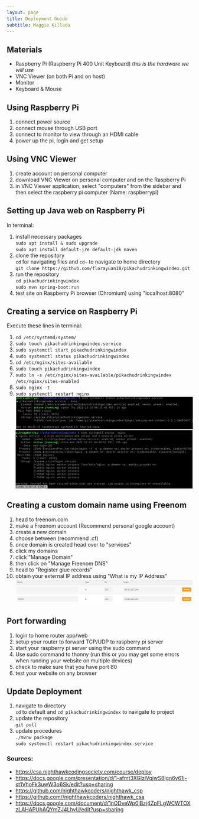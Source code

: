 ```yaml
---
layout: page
title: Deployment Guide
subtitle: Maggie Killada
---
```

## Materials
- Raspberry Pi (Raspberry Pi 400 Unit Keyboard) _this is the hardware we will use_
- VNC Viewer (on both Pi and on host)
- Monitor
- Keyboard & Mouse

## Using Raspberry Pi
1. connect power source
2. connect mouse through USB port
3. connect to monitor to view through an HDMI cable
4. power up the pi, login and get setup

## Using VNC Viewer
1. create account on personal computer
2. download VNC Viewer on personal computer and on the Raspberry Pi
3. in VNC Viewer application, select "computers" from the sidebar and then select the raspberry pi computer (Name: raspberrypi)

## Setting up Java web on Raspberry Pi
In terminal:
1. install necessary packages\
   `sudo apt install & sudo upgrade`\
   `sudo apt install default-jre default-jdk maven`
2. clone the repository\
   `cd` for navigating files and `cd~` to navigate to home directory\
   `git clone https://github.com/florayuan18/pikachudrinkingwindex.git`
3. run the repository\
   `cd pikachudrinkingwindex`\
   `sudo mvn spring-boot:run`
4. test site on Raspberry Pi browser (Chromium) using "localhost:8080"

## Creating a service on Raspberry Pi
Execute these lines in terminal:
1. `cd /etc/systemd/system/`
2. `sudo touch pikachudrinkingwindex.service`
3. `sudo systemctl start pikachudrinkingwindex`
4. `sudo systemctl status pikachudrinkingwindex`
5. `cd /etc/nginx/sites-available`
6. `sudo touch pikachudrinkingwindex`
7. `sudo ln -s /etc/nginx/sites-available/pikachudrinkingwindex /etc/nginx/sites-enabled`
8. `sudo nginx -t`
9. `sudo systemctl restart nginx`
   ![service.png](/assets/img/service.png)
   ![nginx.png](/assets/img/nginx.png)

## Creating a custom domain name using Freenom
1. head to freenom.com
2. make a Freenom account (Recommend personal google account)
3. create a new domain
4. choose between (recommend .cf)
5. once domain is created head over to "services"
6. click my domains
7. click "Manage Domain"
8. then click on "Manage Freenom DNS"
9. head to "Register glue records"
10. obtain your external IP address using "What is my IP Address"\
    ![freenom.png](/assets/img/freenom.png)

## Port forwarding
1. login to home router app/web
2. setup your router to forward TCP/UDP to raspberry pi server
3. start your raspberry pi server using the sudo command
4. Use sudo command to thonny (run this or you may get some errors when running your website on multiple devices)
5. check to make sure that you have port 80
6. test your website on any browser

## Update Deployment
1. navigate to directory\
   `cd` to default and `cd pikachudrinkingwindex` to navigate to project
2. update the repository\
   `git pull`
2. update procedures\
   `./mvnw package`\
   `sudo systemctl restart pikachudrinkingwindex.service`

### Sources:
* https://csa.nighthawkcodingsociety.com/course/deploy
* https://docs.google.com/presentation/d/1-afmt3XGlzlVqjwS8Ign6y61j-st1VhoFk3uwW3o6Sk/edit?usp=sharing
* https://github.com/nighthawkcoders/nighthawk_csp
* https://github.com//nighthawkcoders/nighthawk_csa
* https://docs.google.com/document/d/1nODveWp0jBzj4ZpFLgWCWTOXzLAHAPUhAQYmZJ4LhyU/edit?usp=sharing